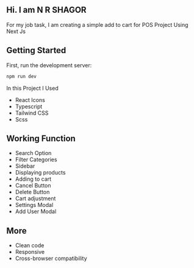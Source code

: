 ## Hi. I am N R SHAGOR

For my job task, I am creating a simple add to cart for POS Project Using Next Js

## Getting Started

First, run the development server:

```bash
npm run dev

```

In this Project I Used

- React Icons
- Typescript
- Tailwind CSS
- Scss

## Working Function

- Search Option
- Filter Categories
- Sidebar
- Displaying products
- Adding to cart
- Cancel Button
- Delete Button
- Cart adjustment
- Settings Modal
- Add User Modal

## More

- Clean code
- Responsive
- Cross-browser compatibility
